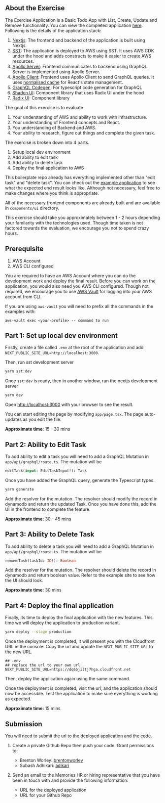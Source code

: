 ## About the Exercise

The Exercise Application is a Basic Todo App with List, Create, Update and Remove functionality. You can view the completed application [here](https://exercise.develop.memories.net).
Following is the details of the application stack:
1. [Nextjs](https://nextjs.org/docs): The frontend and backend of the application is built using Nextjs.
2. [SST](https://serverless-stack.com/): The application is deployed to AWS using SST. It uses AWS CDK under the hood and adds constructs to make it easier to create AWS resources.
3. [Apollo Server](https://www.apollographql.com/docs/apollo-server/): Frontend communicates to backend using GraphQL. Server is implemented using Apollo Server.
4. [Apollo Client](https://www.apollographql.com/docs/react/): Frontend uses Apollo Client to send GraphQL queries. It uses [normalised cache](https://www.apollographql.com/docs/react/caching/overview) for React's state management.
5. [GraphQL Codegen](https://the-guild.dev/graphql/codegen): For typescript code generation for GraphQL
6. [Shadcn UI](https://ui.shadcn.com/docs): Component library that uses Radix UI under the hood
7. [Radix UI](https://www.radix-ui.com/): Component library

The goal of this exercise is to evaluate
1. Your understanding of AWS and ability to work with infrastructure.
2. Your understanding of Frontend concepts and React.
3. You understanding of Backend and AWS.
4. Your ability to research, figure out things and complete the given task.

The exercise is broken down into 4 parts.
1. Setup local dev environment
2. Add ability to edit task
3. Add ability to delete task
4. Deploy the final application to AWS

This boilerplate repo already has everything implemented other than "edit task" and "delete task". You can check out the [example application](https://exercise.develop.memories.net) to see what the expected end result looks like.
Although not necessary, feel free to make changes where you think is appropriate.

All of the necessary frontend components are already built and are available in `components/ui` directory.

This exercise should take you approximately between 1 - 2 hours depending your familarity with the technologies used. Though time taken is not factored towards the evaluation, we encourage you not to spend crazy hours.


## Prerequisite
1. AWS Account
2. AWS CLI configured

You are required to have an AWS Account where you can do the development work and deploy the final result. Before you can work on the application, you would also need you AWS CLI configured.
Though not required, we encourage you to use [AWS Vault](https://github.com/99designs/aws-vault) for logging into your AWS account from CLI.

If you are using `aws-vault` you will need to prefix all the commands in the examples with:
```
aws-vault exec <your-profile> -- command to run
```


## Part 1: Set up local dev environment

Firstly, create a file called `.env` at the root of the application and add `NEXT_PUBLIC_SITE_URL=http://localhost:3000`.

Then, run sst development server

```bash
yarn sst:dev
```

Once `sst:dev` is ready, then in another window, run the nextjs development server

```bash
yarn dev
```

Open [http://localhost:3000](http://localhost:3000) with your browser to see the result.

You can start editing the page by modifying `app/page.tsx`. The page auto-updates as you edit the file.

**Approximate time:** 15 - 30 mins

## Part 2: Ability to Edit Task

To add ability to edit a task you will need to add a GraphQL Mutation in `app/api/graphql/route.ts`. The mutation will be

```graphql
editTask(input: EditTaskInput!): Task
```

Once you have added the GraphQL query, generate the Typescript types.

```bash
yarn generate
```

Add the resolver for the mutation. The resolver should modify the record in dynamodb and return the updated Task. Once you have done this, add the UI in the frontend to complete the feature.

**Approximate time:** 30 - 45 mins

## Part 3: Ability to Delete Task

To add ability to delete a task you will need to add a GraphQL Mutation in `app/api/graphql/route.ts`. The mutation will be

```graphql
removeTask(taskId: ID!): Boolean
```

Add the resolver for the mutation. The resolver should delete the record in dynamodb and return boolean value. Refer to the example site to see how the UI should look.

**Approximate time:** 30 mins

## Part 4: Deploy the final application

Finally, its time to deploy the final application with the new features. This time we will deploy the application to production variant.

```bash
yarn deploy --stage production
```

Once the deployment is completed, it will present you with the Cloudfront URL in the console. Copy the url and update the `NEXT_PUBLIC_SITE_URL` to the new URL.

```
## .env
## replace the url to your own url
NEXT_PUBLIC_SITE_URL=https://dq6bjiltj7hga.cloudfront.net
```

Then, deploy the application again using the same command.

Once the deployment is completed, visit the url, and the application should now be accessible. Test the application to make sure everything is working as expected.

**Approximate time:** 15 mins

## Submission

You will need to submit the url to the deployed application and the code.

1. Create a private Github Repo then push your code. Grant permissions to:
    - Brenton Worley: [brentonworley](https://github.com/brentonworley)
    - Subash Adhikari: [adikari](https://github.com/adikari)

2. Send an email to the Memories HR or hiring representative that you have been in touch with and provide the following information:
    - URL for the deployed application
    - URL for your Github Repo
